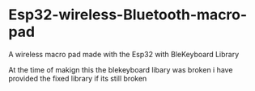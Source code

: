 # Esp32-wireless-Bluetooth-macro-pad
A wireless macro pad made with the Esp32 with BleKeyboard Library

At the time of makign this the blekeyboard libary was broken i have provided the fixed library if its still broken
